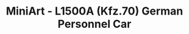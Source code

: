 ---
layout: product
title: "MiniArt -  L1500A (Kfz.70) German Personnel Car"
price: "4500" 
desc: "N/A"
img_path: "/assets/img/MI35147.jpg"
brand: "N/A"
available: false
special_offer: false
new: false
soon: false
cat: "010000"
subcat: "010100"
subsubcat: "0N/A"
sifra: "MI35147"
popular: true
---